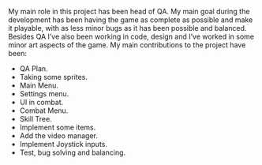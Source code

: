 My main role in this project has been head of QA. My main goal during the development has been having the game as complete as possible and make it playable, with as less minor bugs as it has been possible and balanced. Besides QA I’ve also been working in code, design and I’ve worked in some minor art aspects of the game.
My main contributions to the project have been:
* QA Plan.
* Taking some sprites.
* Main Menu.
* Settings menu.
* UI in combat.
* Combat Menu.
* Skill Tree.
* Implement some items.
* Add the video manager.
* Implement Joystick inputs.
* Test, bug solving and balancing.
